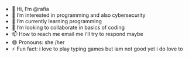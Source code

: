 - 👋 Hi, I’m @rafia
- 👀 I’m interested in programming and also cybersecurity 
- 🌱 I’m currently learning programming 
- 💞️ I’m looking to collaborate in basics of coding
- 📫 How to reach me email me i'll try to respond maybe
- 😄 Pronouns: she /her
- ⚡ Fun fact: i love to play typing games but iam not good yet i do love to  

